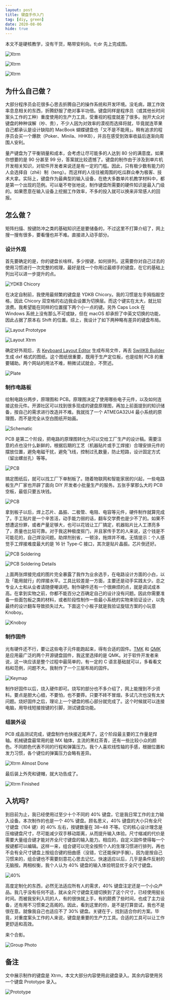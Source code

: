 ```yaml
---
layout: post
title: 键盘手作入门
tag: [diy, green]
date: 2020-08-06
hide: true
---
```


本文不是硬核教学，没有干货，略带安利向。tl;dr 先上完成图。

![Xtrm](images/xtrm1.jpg)

![Xtrm](images/xtrm2.jpg)

![Xtrm](images/xtrm3.jpg)

## 为什么自己做？

大部分程序员会花很多心思去折腾自己的操作系统和开发环境。没毛病，跟工作效率息息相关的东西，折腾舒服了绝对事半功倍。键盘同样是程序员（或其他长时间案头工作的工种）重度使用的生产力工具，受重视的程度就差了很多。抛开大众对键盘的种种误解（吵、贵），不少人因为对效率的漠视而选择将就，毕竟就连苹果自己都承认是设计缺陷的 MacBook 蝴蝶键盘也「又不是不能用」。稍有追求的程序员会买一个爆款（Poker、Minila、HHKB），并且在感受到效率收益后逐渐向周围人安利。

量产键盘为了平衡销量和成本，会考虑让尽可能多的人达到 80 分的满意度。如果你想要的是 90 分甚至 99 分，答案就比较遗憾了。键盘的制作由于涉及到单片机开发相关知识，对软件开发者来说还是有一定的门槛。因此，只有极少数有能力的人会选择自（zhē）制（teng）。而这样的人往往被周围的吃瓜群众奉为极客、技术大拿。实际上，键盘作为最典型的输入设备，在绝大多数单片机教学材料中，都是第一个出现的范例。可以毫不夸张地说，制作键盘所需要的硬件知识是最入门级的。如果愿意在输入设备上挖掘工作效率，不多的投入就可以换来非常感人的回报。

## 怎么做？

矩阵扫描、按键防冲之类的基础知识还是要储备的，不过这里不打算介绍了，网上搜一搜有很多，要看懂也并不难。直接进入动手部分。

### 设计外观

首先要确定的是，你的键盘长啥样。多少按键，如何排列。这需要你对自己过去的使用习惯进行一次完整的梳理，最好是找一个你用过最顺手的键盘，在它的基础上列出可以进一步提升的点。

![YDKB Chicory](images/chicory.jpg)

在决定自制前，我使用最频繁的键盘是 YDKB Chicory。我的习惯是左手拇指敲空格，因此 Chicory 双空格的右边我会设置为切换层。而这个键实在太大，就比较浪费。我希望能在同样的位置摆下两个小一点的键。另外 Caps Lock 在 Windows 系统上没有那么不可或缺，但在 macOS 却承担了中英文切换的功能，因此占据了原本右 Shift 的位置。综上，我设计了如下两种略有差异的键盘布局。

![Layout Prototype](images/layout-prototype.jpg)

![Layout Xtrm](images/layout-xtrm.jpg)

确定好外观后，去 [Keyboard Layout Editor](http://www.keyboard-layout-editor.com/) 生成布局文件，再去 [SwillKB Builder](https://builder.swillkb.com/) 生成 dxf 格式的图纸。这个图纸很重要，既用于生产定位板，也是绘制 PCB 的重要辅助。两个网站的用法不难，稍微试试就会，不赘述。

![Plate](images/plate.jpg)

### 制作电路板

绘制电路分两步，原理图和 PCB。原理图决定了使用哪些电子元件，以及如何连接这些元件。开源社区可以找到很多现成的键盘原理图，再加上前面提到的知识储备，按自己的需求进行改造并不难。我就找了一个 ATMEGA32U4 最小系统的原理图，而不是完全从空白图纸开始画。

![Schematic](images/design-schematic.jpg)

PCB 是第二个阶段，把电路的原理图转化为可以交给工厂生产的设计稿。需要注意的点也没什么新鲜的，根据后期的工艺（机器贴片或手工焊接）合理安排元件的摆放位置，避免电磁干扰，避免飞线，控制过孔数量，防止短路，设计固定方式（留出螺丝孔）等等。

![PCB](images/design-pcb.jpg)

搞定图纸后，就可以找工厂下单制板了。随着物联网和智能家居的兴起，一些电路板生产厂家也开辟了面向 DIY 开发者小批量生产的服务。五张手掌那么大的 PCB 空板，最低只要五块钱。

![PCB](images/pcb.jpg)

拿到板子以后，焊上芯片、晶振、二极管、电阻、电容等元件，硬件制作就算完成了。手工贴片是一个辛苦活，动手能力弱的话，翻车交学费也是少不了的。如果不想遭这份罪，或者产量足够大，也可以花钱让工厂搞定，机器贴片比人工漂亮多了，质量也比较可靠。对于我这种极度抠门，并且家传手艺的人来说，这个钱是不可能花的，自己焊没问题。助焊剂别省，一顿涂，拖焊并不难。无情提示：个人感觉手工焊接难度最大的是 16 针 Type-C 接口，其次是贴片晶振。芯片倒还好。

![PCB Soldering](images/pcb-soldering.jpg)

![PCB Soldering Details](images/pcb-soldering-details.jpg)

上面两张焊接完成的图片完全暴露了我作为业余选手，在电路设计方面的小白，以及「能用就行」的焊接水平。工具比较差是一方面，主要还是动手实践太少。总之专业人士和从业者请随便嘲讽吧。制作硬件还有一个很麻烦的点，就是调试成本高。在拿到实物之前，你都不能百分之百确定自己的设计没有问题。因此你需要准备一些面包板之类的材料，或者阶段性制作一些最小系统的实物来验证设计，以免最终的设计翻车导致损失过大。下面这个小板子就是我验证旋钮方案的小玩意 Knoboy。

![Knoboy](images/knoboy.jpg)

### 制作固件

光有硬件还不行，要让这些电子元件能跑起来，得有合适的固件。[TMK](https://github.com/tmk/tmk_keyboard/) 和 [QMK](https://github.com/qmk/qmk_firmware/) 是应用最广泛的两个开源键盘固件，我这里选择的是 QMK。对于软件开发者来说，这一块应该是整个过程中最简单的，有一定的 C 语言基础就可以，多看看文档和范例，问题不大。我制作了一个三层布局的固件。

![Keymap](images/keymap.jpg)

制作好固件以后，烧入硬件即可。烧写的部分也不多介绍了，网上能搜到不少资料。要点是胆大心细，不要怕，也不要莽。只要不砖不冒烟，多试几次也没有太大问题。烧好固件之后，理论上一个键盘的核心部分就完成了。这个时候就可以连接电脑，用导线短接按键的引脚，测试键盘功能。

### 组装外设

PCB 成品测试完成，键盘制作也快接近尾声了。这个阶段最主要的工作量是焊轴。机械键盘最常用的是 MX 轴体，主流的黑红茶青，还有一些比较小众的颜色。不同颜色代表不同的行程和弹簧压力。我个人喜欢线性轴的手感，根据位置和发力习惯，各个键位的弹簧压力会略有差异。

![Xtrm Almost Done](images/almost-done.jpg)

最后装上外壳和键帽，就大功告成了。

![Xtrm Finished](images/finished.jpg)

## 入坑吗?

到目前为止，我已经使用过至少十个不同的 40% 键盘，它是我日常工作的主力输入设备。本次制作的也是一个 40% 键盘。顾名思义，40% 键盘的大小只有全尺寸键盘（104 键）的 40% 左右，按键数量在 38~48 不等。它的核心设计理念是压缩键盘尺寸，尽可能减少双手移动距离，从而提升输入体验。尺寸缩减的代价是需要大量组合键才能对齐全尺寸键盘的输入能力。相应的，自定义固件使得每一个按键都可以编辑。这样一来，组合键可以完全按照个人的生理习惯进行排列，再也不会有全尺寸键盘上按组合键的扭曲感（没错，它还能保护手腕）。因为是按自己习惯来的，组合键也不需要刻意花心思去记忆。快速适应以后，几乎是条件反射的无脑按。两相权衡，我个人认为 40% 键盘的输入体验明显优于全尺寸键盘。

![40%](images/40-size.jpg)

高度定制化的东西，必然无法适应所有人的需求，40% 键盘注定还是一个小众产品。我几乎没有任何不适，就从全尺寸键盘无缝切换到了这个尺寸，已经使用挺长时间。而被我安利入坑的人，有的很快就上手，有的颇费了些时间，也成了主力设备，还有用不习惯束之高阁的。因此，看到这里的你，是不是打算尝试，我也不是很在意。就像我自己也适应不了 30% 键盘。关键在于，找到适合你的方案。毕竟，对重度案头工作的人来说，键盘是重要的生产力工具。合适的工具可以让工作更舒适和高效。

来个合影。

![Group Photo](images/group-photo.jpg)

## 备注

文中展示制作的键盘是 Xtrm，本文大部分内容使用此键盘录入。其余内容使用另一个键盘 Prototype 录入。

![Prototype](images/prototype.jpg)
